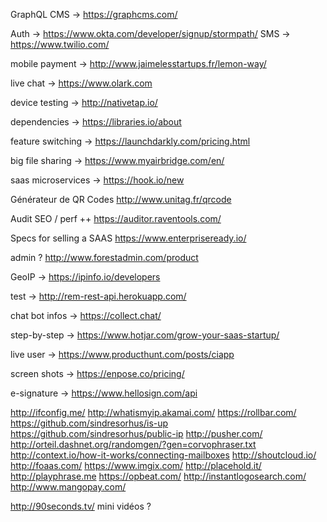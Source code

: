 
GraphQL CMS        -> https://graphcms.com/


Auth               -> https://www.okta.com/developer/signup/stormpath/
SMS                -> https://www.twilio.com/

mobile payment     -> http://www.jaimelesstartups.fr/lemon-way/

live chat          -> https://www.olark.com

device testing     -> http://nativetap.io/

dependencies       -> https://libraries.io/about

feature switching  -> https://launchdarkly.com/pricing.html

big file sharing   -> https://www.myairbridge.com/en/

saas microservices -> https://hook.io/new

Générateur de QR Codes http://www.unitag.fr/qrcode

Audit SEO / perf ++ https://auditor.raventools.com/

Specs for selling a SAAS https://www.enterpriseready.io/

admin ? http://www.forestadmin.com/product

GeoIP              -> https://ipinfo.io/developers

test               -> http://rem-rest-api.herokuapp.com/

chat bot infos     -> https://collect.chat/

step-by-step       -> https://www.hotjar.com/grow-your-saas-startup/

live user          -> https://www.producthunt.com/posts/ciapp

screen shots       -> https://enpose.co/pricing/

e-signature        -> https://www.hellosign.com/api


http://ifconfig.me/
http://whatismyip.akamai.com/
https://rollbar.com/
https://github.com/sindresorhus/is-up
https://github.com/sindresorhus/public-ip
http://pusher.com/
http://orteil.dashnet.org/randomgen/?gen=corvophraser.txt
http://context.io/how-it-works/connecting-mailboxes
http://shoutcloud.io/
http://foaas.com/
https://www.imgix.com/
http://placehold.it/
http://playphrase.me
https://opbeat.com/
http://instantlogosearch.com/
http://www.mangopay.com/

http://90seconds.tv/ mini vidéos ?
